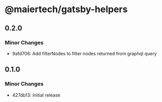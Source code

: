 # @maiertech/gatsby-helpers

## 0.2.0

### Minor Changes

- 9afd708: Add filterNodes to filter nodes returned from graphql query

## 0.1.0

### Minor Changes

- 427db13: Initial release
